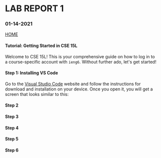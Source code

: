 # **LAB REPORT 1**
### 01-14-2021

[HOME](https://jupoon.github.io/cse15l-lab-reports/)

#### Tutorial: Getting Started in CSE 15L
Welcome to CSE 15L! This is your comprehensive guide on how to log in to a course-specific account with `ieng6`. Without further ado, let's get started!

#### **Step 1: Installing VS Code**
Go to the [Visual Studio Code](https://code.visualstudio.com/) website and follow the instructions for download and installation on your device. Once you open it, you will get a screen that looks similar to this:

#### Step 2

#### Step 3

#### Step 4

#### Step 5

#### Step 6
